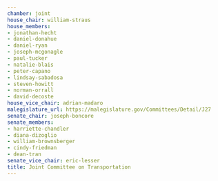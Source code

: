 ```yaml
---
chamber: joint
house_chair: william-straus
house_members:
- jonathan-hecht
- daniel-donahue
- daniel-ryan
- joseph-mcgonagle
- paul-tucker
- natalie-blais
- peter-capano
- lindsay-sabadosa
- steven-howitt
- norman-orrall
- david-decoste
house_vice_chair: adrian-madaro
malegislature_url: https://malegislature.gov/Committees/Detail/J27
senate_chair: joseph-boncore
senate_members:
- harriette-chandler
- diana-dizoglio
- william-brownsberger
- cindy-friedman
- dean-tran
senate_vice_chair: eric-lesser
title: Joint Committee on Transportation
---
```

